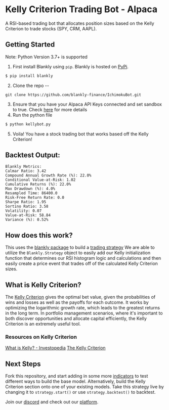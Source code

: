 ﻿# Kelly Criterion Trading Bot - Alpaca

A RSI-based trading bot that allocates position sizes based on the Kelly Criterion to trade stocks (SPY, CRM, AAPL).

## Getting Started

Note: Python Version 3.7+ is supported

1. First install Blankly using `pip`. Blankly is hosted on [PyPi](https://pypi.org/project/Blankly/). 
```bash
$ pip install blankly 
```
2. Clone the repo -- 
```
git clone https://github.com/blankly-finance/IchimokuBot.git
```
3. Ensure that you have your Alpaca API Keys connected and set sandbox to true. Check [here](https://docs.blankly.finance/config/keys.json) for more details
4. Run the python file
```bash
$ python kellybot.py 
```
5. Voila! You have a stock trading bot that works based off the Kelly Criterion!

## Backtest Output:
```
Blankly Metrics: 
Calmar Ratio: 3.42
Compound Annual Growth Rate (%): 22.0% 
Conditional Value-at-Risk: 1.02
Cumulative Returns (%): 22.0% 
Max Drawdown (%): 4.0% 
Resampled Time: 86400.0
Risk-Free Return Rate: 0.0
Sharpe Ratio: 1.95
Sortino Ratio: 3.58
Volatility: 0.07 
Value-at-Risk: 58.84 
Variance (%): 0.52%
```

## How does this work? 

This uses the [blankly package](https://github.com/Blankly-Finance/Blankly) to build a [trading strategy](https://docs.blankly.finance/core/strategy)
We are able to utilize the `Blankly.Strategy` object to easily add our Kelly initialization function that determines our RSI histogram logic and calculations and then easily create a price event that trades off of the calculated Kelly Criterion sizes.

## What is Kelly Criterion?

The [Kelly Criterion](https://blankly.finance/the-kelly-criterion) gives the optimal bet value, given the probabilities of wins and losses as well as the payoffs for each outcome. It works by optimizing the logarithmic growth rate, which leads to the greatest returns in the long term. In portfolio management scenarios, where it's important to both discover opportunities and allocate capital efficiently, the Kelly Criterion is an extremely useful tool. 

### Resources on Kelly Criterion

[What is Kelly? - Investopedia](https://www.investopedia.com/articles/trading/04/091504.asp)
[The Kelly Criterion](https://blogs.cfainstitute.org/investor/2018/06/14/the-kelly-criterion-you-dont-know-the-half-of-it/)

## Next Steps

Fork this repository, and start adding in some more [indicators](https://docs.blankly.finance/metrics/indicators) to test different ways to build the base model. Alternatively, build the Kelly Criterion section onto one of your existing models.
Take this strategy live by changing it to `strategy.start()` or use `strategy.backtest()` to backtest.

Join our [discord](https://discord.gg/xJAjGEAXNS) and check out our [platform](https://app.blankly.finance).
